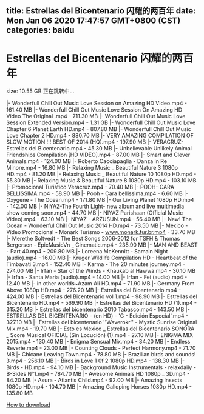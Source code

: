 
title: Estrellas del Bicentenario 闪耀的两百年
date: Mon Jan 06 2020 17:47:57 GMT+0800 (CST)    
categories: baidu
---

# Estrellas del Bicentenario 闪耀的两百年
size: 10.55 GB
 正在跳转中...
 
|- Wonderfull Chill Out Music Love Session on Amazing HD Video.mp4 - 161.40 MB
|- Wonderfull Chill Out Music Love Session On Amazing HD Video The Original .mp4 - 711.30 MB
|- Wonderfull Chill Out Music Love Session Extended Version.mp4 - 1.31 GB
|- Wonderfull Chill Out Music Love Chapter 6 Planet Earth HD.mp4 - 807.80 MB
|- Wonderfull Chill Out Music Love Chapter 2 HD.mp4 - 880.70 MB
|- VERY AMAZING COMPILATION OF SLOW MOTION !!! BEST OF 2014 (HQ).mp4 - 197.90 MB
|- VERACRUZ-Estrellas del Bicentenario.mp4 - 45.30 MB
|- Unbelievable Unlikely Animal Friendships Compilation [HD VIDEO].mp4 - 87.00 MB
|- Smart and Clever Animals.mp4 - 124.00 MB
|- Roberto Cacciapaglia - Danza in Re Minore.mp4 - 16.80 MB
|- Relaxing Music _ Beautiful Nature 3 1080p HD.mp4 - 81.20 MB
|- Relaxing Music _ Beautiful Nature 10 1080p HD.mp4 - 55.30 MB
|- Relaxing Music & Beautiful Nature 8 1080p HD.mp4 - 103.10 MB
|- Promocional Turistico Veracruz.mp4 - 70.40 MB
|- POOH- CARA BELLISSIMA.mp4 - 58.90 MB
|- Pooh - Cara bellissima.mp4 - 6.60 MB
|- Oxygene - The Ocean.mp4 - 171.80 MB
|- Our Living Planet 1080p HD.mp4 - 142.00 MB
|- NIYAZ-The Fourth Light- new album and live multimedia show coming soon.mp4 - 44.70 MB
|- NIYAZ Parishaan (Official Music Video).mp4 - 63.10 MB
|- NIYAZ - ARZUSUN.mp4 - 56.40 MB
|- New! The Ocean - Wonderful Chill Out Music 2014 HD.mp4 - 73.50 MB
|- Mexico - Vídeo Promocional - Monark Turismo - www.monark.tur.br.mp4 - 33.70 MB
|- Merethe Soltvedt - The Best Songs 2006-2012 for TSFH & Thomas Bergersen - EpicMusicVn _ Cinematic.mp4 - 235.90 MB
|- MAN AND BEAST - Part 40.mp4 - 209.80 MB
|- Loreena McKennitt - Samain Night (audio).mp4 - 16.00 MB
|- Kruger Wildlife Compilation HD - Heartbeat of the Timbavati 3.mp4 - 152.40 MB
|- Karma - The 20 minutes journey.mp4 - 274.00 MB
|- Irfan - Star of the Winds - Khaukab al Hawwa.mp4 - 30.10 MB
|- Irfan - Santa Maria (audio).mp4 - 14.00 MB
|- Irfan - Fei (audio).mp4 - 12.40 MB
|- in other worlds~Azam Ali HD.mp4 - 71.90 MB
|- Germany From Above 1080p HD.mp4 - 276.20 MB
|- Estrellas del Bicentenario.mp4 - 424.00 MB
|- Estrellas del Bicentenario vol 1.mp4 - 98.90 MB
|- Estrellas del Bicentenario HD.mp4 - 569.90 MB
|- Estrellas del Bicentenario HD (1).mp4 - 315.20 MB
|- Estrellas del bicentenario 2010 Tabasco.mp4 - 143.50 MB
|- ESTRELLAS DEL BICENTENARIO - (en HD) - 'G - Edición Especial'.mp4 - 327.10 MB
|- Estrellas del bicentenario ''Waverokr'' - Mystic Sunrise Original Mix.mp4 - 19.70 MB
|- Esto es México _ Estrellas del Bicentenario SONORA _ Score Músical OFICIAL (Sin Locución) (1).mp4 - 27.10 MB
|- ENIGMA MIX 2015.mp4 - 130.40 MB
|- Enigma  Sensual Mix.mp4 - 34.20 MB
|- Endless Reverie.mp4 - 23.00 MB
|- Counting Clouds - Perfect Harmony.mp4 - 71.70 MB
|- Chicane Leaving Town.mp4 - 78.80 MB
|- Brazilian birds and sounds! 3.mp4 - 256.10 MB
|- Birds in Love 1 0f 2 1080p HD.mp4 - 138.30 MB
|- Birds - HD.mp4 - 94.10 MB
|- Background Music Instrumentals - relaxdaily - B-Sides N°1.mp4 - 784.70 MB
|- Awesome Animals HD 1080p _ 3D.mp4 - 84.20 MB
|- Asura - Atlantis Child.mp4 - 92.00 MB
|- Amazing Insects 1080p HD.mp4 - 104.70 MB
|- Amazing Galloping Horses 1080p HD.mp4 - 135.80 MB

[How to download](https://bpcam.bemobtrk.com/go/2ceec3aa-1ca2-46d6-b9ff-aaa5c184517c?jno=1943)